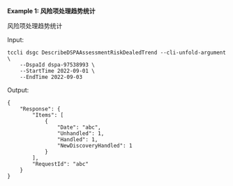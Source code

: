 **Example 1: 风险项处理趋势统计**

风险项处理趋势统计

Input: 

```
tccli dsgc DescribeDSPAAssessmentRiskDealedTrend --cli-unfold-argument  \
    --DspaId dspa-97538993 \
    --StartTime 2022-09-01 \
    --EndTime 2022-09-03
```

Output: 
```
{
    "Response": {
        "Items": [
            {
                "Date": "abc",
                "Unhandled": 1,
                "Handled": 1,
                "NewDiscoveryHandled": 1
            }
        ],
        "RequestId": "abc"
    }
}
```

